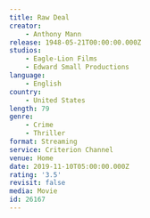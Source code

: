 ```yaml
---
title: Raw Deal
creator:
    - Anthony Mann
release: 1948-05-21T00:00:00.000Z
studios:
    - Eagle-Lion Films
    - Edward Small Productions
language:
    - English
country:
    - United States
length: 79
genre:
    - Crime
    - Thriller
format: Streaming
service: Criterion Channel
venue: Home
date: 2019-11-10T05:00:00.000Z
rating: '3.5'
revisit: false
media: Movie
id: 26167
---
```



